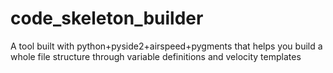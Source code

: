 # code_skeleton_builder
A tool built with python+pyside2+airspeed+pygments that helps you build a whole file structure through variable definitions and velocity templates
